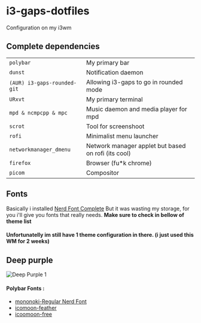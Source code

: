 # i3-gaps-dotfiles
Configuration on my i3wm

## Complete dependencies
<table>
<tr>
<td><code>polybar</code></td><td>My primary bar</td>
</tr>
<tr>
<td><code>dunst</code></td><td>Notification daemon</td>
</tr>
<tr>
<td><code>(AUR) i3-gaps-rounded-git</code></td><td>Allowing i3-gaps to go in rounded mode</td>
</tr>
<tr>
<td><code>URxvt</code></td><td>My primary terminal</td>
</tr>
<tr>
<td><code>mpd & ncmpcpp & mpc</code></td><td>Music daemon and media player for mpd</td>
</tr>
<tr>
<td><code>scrot</code></td><td>Tool for screenshoot</td>
</tr>
<tr>
<td><code>rofi</code></td><td>Minimalist menu launcher</td>
</tr>
<tr>
<td><code>networkmanager_dmenu</code></td><td>Network manager applet but based on rofi (its cool)</td>
</tr>
<tr>
<td><code>firefox</code></td><td>Browser (fu*k chrome)</td>
</tr>
<tr>
<td><code>picom</code></td><td>Compositor</td>
</tr>
</table>

## Fonts
Basically i installed <a href="https://aur.archlinux.org/packages/nerd-fonts-complete">Nerd Font Complete</a> But it was wasting my storage, for you i'll give you fonts that really needs. <b>Make sure to check in bellow of theme list</b> 

#### Unfortunatelly im still have 1 theme configuration in there. (i just used this WM for 2 weeks)

## Deep purple
![Deep Purple 1](blob/master/ss/Deeppurple1.png)
#### Polybar Fonts :
- <a href="blob/master/config/polybar/fonts">mononoki-Regular Nerd Font</a>
- <a href="blob/master/config/polybar/fonts">icomoon-feather</a>
- <a href="blob/master/config/polybar/fonts">icoomoon-free</a>